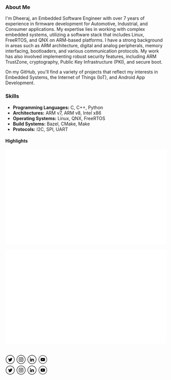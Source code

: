 ### About Me

I'm Dheeraj, an Embedded Software Engineer with over 7 years of experience in firmware development for Automotive, Industrial, and Consumer applications. My expertise lies in working with complex embedded systems, utilizing a software stack that includes Linux, FreeRTOS, and QNX on ARM-based platforms. I have a strong background in areas such as ARM architecture, digital and analog peripherals, memory interfacing, bootloaders, and various communication protocols. My work has also involved implementing robust security features, including ARM TrustZone, cryptography, Public Key Infrastructure (PKI), and secure boot.

On my GitHub, you'll find a variety of projects that reflect my interests in Embedded Systems, the Internet of Things (IoT), and Android App Development.

### Skills

*   **Programming Languages:** C, C++, Python
*   **Architectures:** ARM v7, ARM v8, Intel x86
*   **Operating Systems:** Linux, QNX, FreeRTOS
*   **Build Systems:** Bazel, CMake, Make
*   **Protocols:** I2C, SPI, UART

#### Highlights
![](https://raw.githubusercontent.com/Dheeraj22/Dheeraj22/refs/heads/main/generated/overview.svg#gh-light-mode-only)

![](https://raw.githubusercontent.com/Dheeraj22/Dheeraj22/refs/heads/main/generated/languages.svg#gh-light-mode-only)

<br>
<a href="https://twitter.com/dheerajkmth" target="_blank"><img src="https://raw.githubusercontent.com/Dheeraj22/Dheeraj22/master/tw.png" alt="Twitter" width="30"></a>
<a href="https://www.instagram.com/dheeraj_kamath/" target="_blank"><img src="https://raw.githubusercontent.com/Dheeraj22/Dheeraj22/master/ig.png" alt="Instagram" width="30"></a>
<a href="https://www.linkedin.com/in/dheerajkamath/" target="_blank"><img src="https://raw.githubusercontent.com/Dheeraj22/Dheeraj22/master/in.png" alt="LinkedIn" width="30"></a>
<a href="https://www.youtube.com/channel/UCgnv52hqclx0fTopBi9llDQ" target="_blank"><img src="https://raw.githubusercontent.com/Dheeraj22/Dheeraj22/master/yt.png" alt="YouTube" width="30"></a>

<br>
<a href="https://twitter.com/dheerajkmth" target="_blank"><img src="https://raw.githubusercontent.com/Dheeraj22/Dheeraj22/master/tw.png" alt="Twitter" width="30"></a>
<a href="https://www.instagram.com/dheeraj_kamath/" target="_blank"><img src="https://raw.githubusercontent.com/Dheeraj22/Dheeraj22/master/ig.png" alt="Instagram" width="30"></a>
<a href="https://www.linkedin.com/in/dheerajkamath/" target="_blank"><img src="https://raw.githubusercontent.com/Dheeraj22/Dheeraj22/master/in.png" alt="LinkedIn" width="30"></a>
<a href="https://www.youtube.com/channel/UCgnv52hqclx0fTopBi9llDQ" target="_blank"><img src="https://raw.githubusercontent.com/Dheeraj22/Dheeraj22/master/yt.png" alt="YouTube" width="30"></a>
